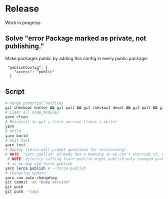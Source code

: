 # Release

Work in progress

## Solve "error Package marked as private, not publishing."

Make packages public by adding this config in every public package:

```
 "publishConfig": {
    "access": "public"
  }
```

## Script

```sh
# Merge potential hotfixes
git checkout master && git pull && git checkout devel && git pull && git merge master && git merge devel
# Clear all node_modules
yarn clean
# Reinstall to get a fresh version (takes a while)
yarn
# Build
yarn build
# Unit test
yarn test
# Deploy (Lerna will prompt questions for versionning)
# NOTE: "yarn publish" already has a meaning so we can't override it, we need to call "yarn lerna publish"
 # NOTE: directly calling learn publish might publish only changed package, but change detection is not always reliable
 # so we may use force publish
yarn lerna publish # --force-publish
# Changelog update
yarn run auto-changelog
git commit -am "bump version"
git push
git push --tags
```
